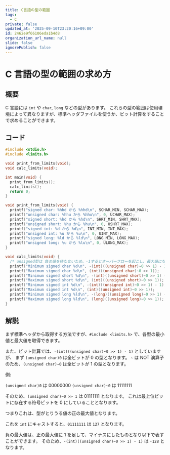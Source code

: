 ```yaml
---
title: C言語の型の範囲
tags:
  - C
private: false
updated_at: '2025-09-10T23:20:16+09:00'
id: 2462e9f66106eda1b4d8
organization_url_name: null
slide: false
ignorePublish: false
---
```


# C 言語の型の範囲の求め方

## 概要

C 言語には `int` や `char`, `long` などの型があります。
これらの型の範囲は使用環境によって異なりますが、標準ヘッダファイルを使うか、ビット計算をすることで求めることができます。

## コード

```c
#include <stdio.h>
#include <limits.h>

void print_from_limits(void);
void calc_limits(void);

int main(void) {
  print_from_limits();
  calc_limits();
  return 0;
}

void print_from_limits(void) {
  printf("signed char: %hhd から %hhd\n", SCHAR_MIN, SCHAR_MAX);
  printf("unsigned char: %hhu から %hhu\n", 0, UCHAR_MAX);
  printf("signed short: %hd から %hd\n", SHRT_MIN, SHRT_MAX);
  printf("unsigned short: %hu から %hu\n", 0, USHRT_MAX);
  printf("signed int: %d から %d\n", INT_MIN, INT_MAX);
  printf("unsigned int: %u から %u\n", 0, UINT_MAX);
  printf("signed long: %ld から %ld\n", LONG_MIN, LONG_MAX);
  printf("unsigned long: %u から %lu\n", 0, ULONG_MAX);
}

void calc_limits(void) {
  /* unsigned型は 負の値を持たないため、-1するとオーバーフローを起こし、最大値になる */
  printf("Minimum signed char %d\n", -(int)((unsigned char)~0 >> 1) - 1);
  printf("Maximum signed char %d\n", (int)((unsigned char)~0 >> 1));
  printf("Minimum signed short %d\n", -(int)((unsigned short)~0 >> 1) - 1);
  printf("Maximum signed short %d\n", (int)((unsigned short)~0 >> 1));
  printf("Minimum signed int %d\n", -(int)((unsigned int)~0 >> 1) - 1);
  printf("Maximum signed int %d\n", (int)((unsigned int)~0 >> 1));
  printf("Minimum signed long %ld\n", -(long)((unsigned long)~0 >> 1) - 1);
  printf("Maximum signed long %ld\n", (long)((unsigned long)~0 >> 1));
}
```

## 解説

まず標準ヘッダから取得する方法ですが、`#include <limits.h>` で、各型の最小値と最大値を取得できます。

また、ビット計算では、`-(int)((unsigned char)~0 >> 1) - 1)` としていますが、
まず `(unsigned char)0` は全ビットが 0 の型となります。
`~` は NOT 演算子のため、`(unsigned char)~0` は全ビットが 1 の型となります。

例:

`(unsigned char)0` は 00000000
`(unsigned char)~0` は 11111111

そのため、`(unsigned char)~0 >> 1` は 01111111 となります。
これは最上位ビットに存在する符号ビットを 0 にしていることとなります。

つまりこれは、型がとりうる値の正の最大値となります。

これを `int` にキャストすると、`01111111` は `127` となります。

負の最大値は、正の最大値に 1 を足して、マイナスにしたものとなり以下で表すことができます。
そのため、`-(int)((unsigned char)~0 >> 1) - 1)` は `-128` となります。
